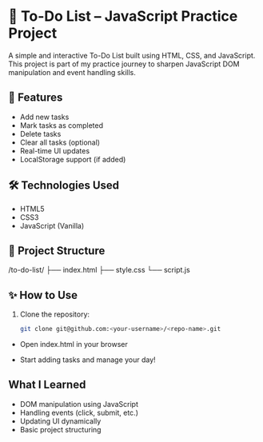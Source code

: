 # 📝 To-Do List – JavaScript Practice Project

A simple and interactive To-Do List built using HTML, CSS, and JavaScript. This project is part of my practice journey to sharpen JavaScript DOM manipulation and event handling skills.

## 🚀 Features

- Add new tasks  
- Mark tasks as completed  
- Delete tasks  
- Clear all tasks (optional)  
- Real-time UI updates  
- LocalStorage support (if added)

## 🛠️ Technologies Used

- HTML5  
- CSS3  
- JavaScript (Vanilla)

## 📂 Project Structure
/to-do-list/ ├── index.html ├── style.css └── script.js

## ✨ How to Use

1. Clone the repository:
   ```bash
   git clone git@github.com:<your-username>/<repo-name>.git

- Open index.html in your browser

- Start adding tasks and manage your day!

## What I Learned
- DOM manipulation using JavaScript
- Handling events (click, submit, etc.)
- Updating UI dynamically
- Basic project structuring

